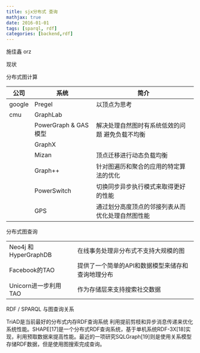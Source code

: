 ```yaml
---
title: sjx分布式 查询
mathjax: true
date: 2016-01-01
tags: [sparql, rdf]
categories: [backend,rdf]
---
```


施佳鑫 orz

现状

分布式图计算
 
|公司|系统|简介|
|---|---|---|
|google |Pregel |以顶点为思考|
|cmu|GraphLab||
||PowerGraph & GAS模型|解决处理自然图时有系统低效的问题 避免负载不均衡|
||GraphX||
||Mizan|顶点迁移进行动态负载均衡|
||Graph++|针对图遍历和聚合的应用的特定算法的优化|
||PowerSwitch|切换同步异步执行模式来取得更好的性能|
||GPS|通过划分高度顶点的邻接列表从而优化处理自然图性能|

分布式图查询

|||
|---|---|
|Neo4j 和 HyperGraphDB|在线事务处理非分布式不支持大规模的图|
|Facebook的TAO|提供了一个简单的API和数据模型来储存和查询地理分布|
|Unicorn进一步利用TAO|作为存储层来支持搜索社交数据|

RDF / SPARQL 与图查询关系

TriAD是当前最好的分布式内存RDF查询系统 利用提前剪枝和异步消息传递来优化系统性能。SHAPE[17]是一个分布式RDF查询系统，基于单机系统RDF-3X[18]实现，利用预取数据来提高性能。最近的一项研究SQLGraph[19]则是使用关系模型存储RDF数据，但是使用图搜索完成查询。



































